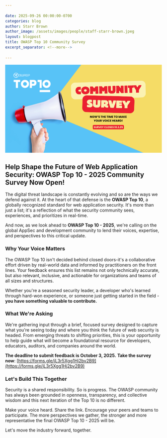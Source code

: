 ```yaml
---

date: 2025-09-26 00:00:00-0700
categories: blog
author: Starr Brown
author_image: /assets/images/people/staff-starr-brown.jpeg
layout: blogpost
title: OWASP Top 10 Community Survey
excerpt_separator: <!--more-->

---
```

![Top 10 Community Survey](/assets/images/content/Top10-Survey760x428px.png)

## Help Shape the Future of Web Application Security: OWASP Top 10 - 2025 Community Survey Now Open!

<!--more-->

The digital threat landscape is constantly evolving and so are the ways we defend against it. At the heart of that defense is the **OWASP Top 10**, a globally recognized standard for web application security. It's more than just a list; it's a reflection of what the security community sees, experiences, and prioritizes in real-time.

And now, as we look ahead to **OWASP Top 10 - 2025**, we're calling on the global AppSec and development community to lend their voices, expertise, and perspectives to this critical update.

### Why Your Voice Matters

The OWASP Top 10 isn't decided behind closed doors-it's a collaborative effort driven by real-world data and informed by practitioners on the front lines. Your feedback ensures this list remains not only technically accurate, but also relevant, inclusive, and actionable for organizations and teams of all sizes and structures.

Whether you're a seasoned security leader, a developer who's learned through hard-won experience, or someone just getting started in the field - **you have something valuable to contribute.**

### What We're Asking

We're gathering input through a brief, focused survey designed to capture what you're seeing today and where you think the future of web security is headed. From emerging threats to shifting priorities, this is your opportunity to help guide what will become a foundational resource for developers, educators, auditors, and companies around the world.

**The deadline to submit feedback is October 3, 2025.**
**Take the survey now**: [https://forms.gle/jL3r5Xgg1Hj2bv2B9](https://forms.gle/jL3r5Xgg1Hj2bv2B9)

### Let's Build This Together

Security is a shared responsibility. So is progress. The OWASP community has always been grounded in openness, transparency, and collective wisdom and this next iteration of the Top 10 is no different.

Make your voice heard. Share the link. Encourage your peers and teams to participate. The more perspectives we gather, the stronger and more representative the final OWASP Top 10 - 2025 will be.

Let's move the industry forward, together.
